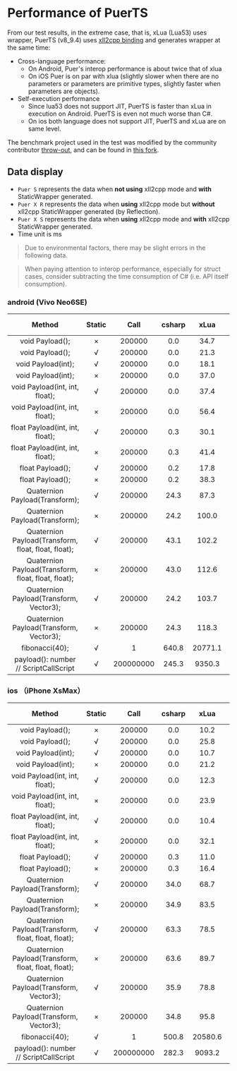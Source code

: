 # Performance of PuerTS
From our test results, in the extreme case, that is, xLua (Lua53) uses wrapper, PuerTS (v8_9.4) uses [xIl2cpp binding](./il2cpp.md) and generates wrapper at the same time:

* Cross-language performance:
  * On Android, Puer's interop performance is about twice that of xlua
  * On iOS Puer is on par with xlua (slightly slower when there are no parameters or parameters are primitive types, slightly faster when parameters are objects).
* Self-execution performance
  * Since lua53 does not support JIT, PuerTS is faster than xLua in execution on Android. PuerTS is even not much worse than C#.
  * On ios both language does not support JIT, PuerTS and xLua are on same level.

The benchmark project used in the test was modified by the community contributor [throw-out](https://github.com/throw-out), and can be found in [this fork](https://github.com/puerts/PerformanceTesting).

## Data display

* `Puer S` represents the data when **not using** xIl2cpp mode and **with** StaticWrapper generated.
* `Puer X R` represents the data when **using** xIl2cpp mode but **without** xIl2cpp StaticWrapper generated (by Reflection).
* `Puer X S` represents the data when **using** xIl2cpp mode and **with** xIl2cpp StaticWrapper generated.
* Time unit is ms

> Due to environmental factors, there may be slight errors in the following data.

> When paying attention to interop performance, especially for struct cases, consider subtracting the time consumption of C# (i.e. API itself consumption).

### android (Vivo Neo6SE)
| Method                                                | Static  | Call      | csharp | xLua   | puer S | puer X R  | puer X S       
| :----:                                                | :----:  | :----:    | :----: | :----: | :----: | :----:    | :----:                  
| void Payload();                                       | ×       | 200000    | 0.0    | 34.7   | 30.0   | 42.0      | 24.0       
| void Payload();                                       | √       | 200000    | 0.0    | 21.3   | 23.0   | 20.0      | 9.0       
| void Payload(int);                                    | √       | 200000    | 0.0    | 18.1   | 30.0   | 32.0      | 24.0       
| void Payload(int);                                    | ×       | 200000    | 0.0    | 37.0   | 36.0   | 56.0      | 29.0       
| void Payload(int, int, float);                        | √       | 200000    | 0.0    | 37.4   | 38.0   | 62.0      | 16.0       
| void Payload(int, int, float);                        | ×       | 200000    | 0.0    | 56.4   | 32.0   | 68.0      | 16.0       
| float Payload(int, int, float);                       | √       | 200000    | 0.3    | 30.1   | 25.0   | 72.0      | 36.0       
| float Payload(int, int, float);                       | ×       | 200000    | 0.3    | 41.4   | 30.0   | 95.0      | 25.0       
| float Payload();                                      | √       | 200000    | 0.2    | 17.8   | 29.0   | 34.0      | 27.0       
| float Payload();                                      | ×       | 200000    | 0.2    | 38.3   | 33.0   | 59.0      | 14.0       
| Quaternion Payload(Transform);                        | √       | 200000    | 24.3   | 87.3   | 93.0   | 58.0      | 46.0       
| Quaternion Payload(Transform);                        | ×       | 200000    | 24.2   | 100.0  | 90.0   | 60.0      | 46.0       
| Quaternion Payload(Transform, float, float, float);   | √       | 200000    | 43.1   | 102.2  | 98.0   | 85.0      | 48.0       
| Quaternion Payload(Transform, float, float, float);   | ×       | 200000    | 43.0   | 112.6  | 99.0   | 88.0      | 49.0       
| Quaternion Payload(Transform, Vector3);               | √       | 200000    | 24.2   | 103.7  | 152.0  | 72.0      | 47.0       
| Quaternion Payload(Transform, Vector3);               | ×       | 200000    | 24.3   | 118.3  | 149.0  | 73.0      | 49.0       
| fibonacci(40);                                        | √       | 1         | 640.8  | 20771.1| 1899.0 | 1888.0    | 1887.0       
| payload(): number // ScriptCallScript                 | √       | 200000000 | 245.3  | 9350.3 | 183.0  | 182.0     | 182.0       

### ios （iPhone XsMax）
| Method                                                | Static  | Call      | csharp | xLua   | puer S | puer X R  | puer X S
| :----:                                                | :----:  | :----:    | :----: | :----: | :----: | :----:    | :----:           
| void Payload();                                       | ×       | 200000    | 0.0    | 10.2   | 28.0   | 27.0      | 24.0
| void Payload();                                       | √       | 200000    | 0.0    | 25.8   | 34.0   | 34.0      | 26.0
| void Payload(int);                                    | √       | 200000    | 0.0    | 10.7   | 27.0   | 30.0      | 22.0
| void Payload(int);                                    | ×       | 200000    | 0.0    | 21.2   | 30.0   | 33.0      | 23.0
| void Payload(int, int, float);                        | √       | 200000    | 0.0    | 12.3   | 34.0   | 47.0      | 26.0
| void Payload(int, int, float);                        | ×       | 200000    | 0.0    | 23.9   | 36.0   | 50.0      | 28.0
| float Payload(int, int, float);                       | √       | 200000    | 0.0    | 10.4   | 43.0   | 72.0      | 34.0
| float Payload(int, int, float);                       | ×       | 200000    | 0.0    | 32.1   | 43.0   | 73.0      | 36.0
| float Payload();                                      | √       | 200000    | 0.3    | 11.0   | 29.0   | 46.0      | 25.0
| float Payload();                                      | ×       | 200000    | 0.3    | 16.4   | 31.0   | 49.0      | 27.0
| Quaternion Payload(Transform);                        | √       | 200000    | 34.0   | 68.7   | 99.0   | 72.0      | 62.0
| Quaternion Payload(Transform);                        | ×       | 200000    | 34.9   | 83.5   | 100.0  | 74.0      | 67.0
| Quaternion Payload(Transform, float, float, float);   | √       | 200000    | 63.3   | 78.5   | 108.0  | 101.0     | 83.0
| Quaternion Payload(Transform, float, float, float);   | ×       | 200000    | 63.6   | 89.7   | 107.0  | 102.0     | 75.0
| Quaternion Payload(Transform, Vector3);               | √       | 200000    | 35.9   | 78.8   | 159.0  | 88.0      | 64.0
| Quaternion Payload(Transform, Vector3);               | ×       | 200000    | 34.8   | 95.8   | 168.0  | 88.0      | 69.0
| fibonacci(40);                                        | √       | 1         | 500.8  | 20580.6| 17513.0| 17315.0   | 17474.0
| payload(): number // ScriptCallScript                 | √       | 200000000 | 282.3  | 9093.2 | 10896.0| 10502.0   | 10851.0